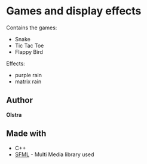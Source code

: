 # Games and display effects

Contains the games:
* Snake
* Tic Tac Toe
* Flappy Bird


Effects:
* purple rain
* matrix rain

## Author
**Olstra**

## Made with 
* C++
* [SFML](https://www.sfml-dev.org/faq.php#grl-whatis) - Multi Media library used
